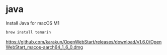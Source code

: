 # java

Install Java for macOS M1
```bash
brew install temurin
```

https://github.com/karakun/OpenWebStart/releases/download/v1.6.0/OpenWebStart_macos-aarch64_1_6_0.dmg
